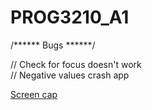 # PROG3210_A1


/****** Bugs ******/

// Check for focus doesn't work<br>
// Negative values crash app

[Screen cap](screenscaps/screencap.png, "poor app")
